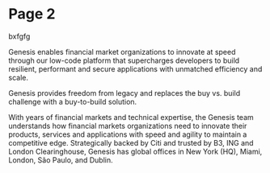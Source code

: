 # Page 2

bxfgfg

Genesis enables financial market organizations to innovate at speed through our low-code platform that supercharges developers to build resilient, performant and secure applications with unmatched efficiency and scale. 

Genesis provides freedom from legacy and replaces the buy vs. build challenge with a buy-to-build solution.

With years of financial markets and technical expertise, the Genesis team understands how financial markets organizations need to innovate their products, services and applications with speed and agility to maintain a competitive edge. Strategically backed by Citi and trusted by B3, ING and London Clearinghouse, Genesis has global offices in New York (HQ), Miami, London, São Paulo, and Dublin.




